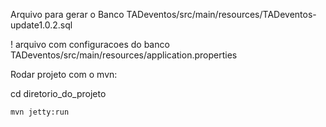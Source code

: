 Arquivo para gerar o Banco 
  TADeventos/src/main/resources/TADeventos-update1.0.2.sql
  
   ! arquivo com configuracoes do banco 
 	TADeventos/src/main/resources/application.properties

Rodar projeto com o mvn:

   cd diretorio_do_projeto

    mvn jetty:run